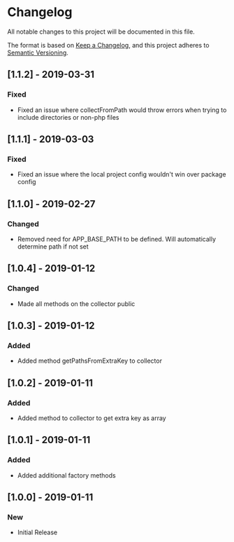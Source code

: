 # Changelog
All notable changes to this project will be documented in this file.

The format is based on [Keep a Changelog](https://keepachangelog.com/en/1.0.0/),
and this project adheres to [Semantic Versioning](https://semver.org/spec/v2.0.0.html).

## [1.1.2] - 2019-03-31
### Fixed
- Fixed an issue where collectFromPath would throw errors when trying to include directories or non-php files

## [1.1.1] - 2019-03-03
### Fixed
- Fixed an issue where the local project config wouldn't win over package config

## [1.1.0] - 2019-02-27
### Changed
- Removed need for APP_BASE_PATH to be defined. Will automatically determine path if not set

## [1.0.4] - 2019-01-12
### Changed
- Made all methods on the collector public

## [1.0.3] - 2019-01-12
### Added
- Added method getPathsFromExtraKey to collector

## [1.0.2] - 2019-01-11
### Added
- Added method to collector to get extra key as array

## [1.0.1] - 2019-01-11
### Added
- Added additional factory methods

## [1.0.0] - 2019-01-11
### New
- Initial Release
